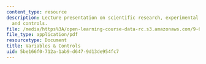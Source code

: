 ```yaml
---
content_type: resource
description: Lecture presentation on scientific research, experimental methods, variables,
  and controls.
file: /media/https%3A/open-learning-course-data-rc.s3.amazonaws.com/9-63-laboratory-in-visual-cognition-fall-2009/5be166f0712a1ab9d6479d13de954fc7_MIT9_63F09_lec01.pdf
file_type: application/pdf
resourcetype: Document
title: Variables & Controls
uid: 5be166f0-712a-1ab9-d647-9d13de954fc7
---
```


